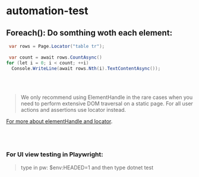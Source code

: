 # automation-test

## Foreach(): Do somthing woth each element:

```c#
 var rows = Page.Locator("table tr");
 
 var count = await rows.CountAsync()
for (let i = 0; i < count; ++i)
  Console.WriteLine(await rows.Nth(i).TextContentAsync());

```

</br>
</br>

>We only recommend using ElementHandle in the rare cases when you need to perform extensive DOM traversal on a static page. For all user actions and assertions use locator instead.

[For more about elementHandle and locator](https://playwright.dev/dotnet/docs/api/class-elementhandle).

</br>
</br>

### For UI view testing in Playwright:
> type in pw: $env:HEADED=1
> and then type dotnet test

</br>
</br>
